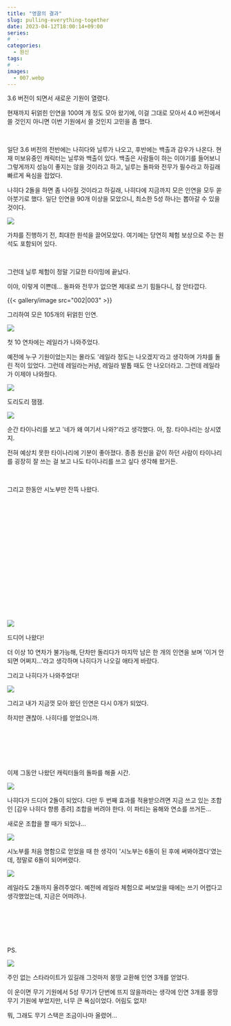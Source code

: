 ```yaml
---
title: "영끌의 결과"
slug: pulling-everything-together
date: 2023-04-12T18:00:14+09:00
series:
#  - 
categories:
  - 원신
tags:
#  - 
images:
  - 007.webp
---
```


3.6 버전이 되면서 새로운 기원이 열렸다.

현재까지 뒤얽힌 인연을 100여 개 정도 모아 왔기에, 이걸 그대로 모아서 4.0 버전에서 쓸 것인지 아니면 이번 기원에서 쓸 것인지 고민을 좀 했다.

&nbsp;

일단 3.6 버전의 전반에는 나히다와 닐루가 나오고, 후반에는 백출과 감우가 나온다. 현재 미보유중인 캐릭터는 닐루와 백출이 있다. 백출은 사람들이 하는 이야기를 들어보니 그렇게까지 성능이 좋지는 않을 것이라고 하고, 닐루는 돌파와 전무가 필수라고 하길래 빠르게 욕심을 접었다.

나히다 2돌을 하면 좀 나아질 것이라고 하길래, 나히다에 지금까지 모은 인연을 모두 쏟아붓기로 했다. 일단 인연을 90개 이상을 모았으니, 최소한 5성 하나는 뽑아갈 수 있을 것이다.

![](001.webp)

가챠를 진행하기 전, 최대한 원석을 끌어모았다. 여기에는 당연히 체험 보상으로 주는 원석도 포함되어 있다.

&nbsp;

그런데 닐루 체험이 정말 기묘한 타이밍에 끝났다.

이야, 이렇게 이쁜데... 돌파와 전무가 없으면 제대로 쓰기 힘들다니, 참 안타깝다.

{{< gallery/image src="002|003" >}}

그리하여 모은 105개의 뒤얽힌 인연.

![](004.webp)

첫 10 연차에는 레일라가 나와주었다.

예전에 누구 기원이었는지는 몰라도 '레일라 정도는 나오겠지'라고 생각하며 가챠를 돌린 적이 있었다. 그런데 레일라는커녕, 레일라 발톱 때도 안 나오더라고. 그런데 레일라가 이제야 나와줬다.

![](005.webp)

도리도리 잼잼.

![](006.webp)

순간 타이나리를 보고 '네가 왜 여기서 나와?'라고 생각했다. 아, 참. 타이나리는 상시였지.

전혀 예상치 못한 타이나리에 기분이 좋아졌다. 종종 원신을 같이 하던 사람이 타이나리를 굉장히 잘 쓰는 걸 보고 나도 타이나리를 쓰고 싶다 생각해 왔거든.

&nbsp;

그리고 한동안 시노부만 잔뜩 나왔다.

&nbsp;

&nbsp;

&nbsp;

&nbsp;

&nbsp;

&nbsp;

&nbsp;

&nbsp;

&nbsp;

![](007.webp)

드디어 나왔다! 

더 이상 10 연차가 불가능해, 단차만 돌리다가 마지막 남은 한 개의 인연을 보며 '이거 안되면 어쩌지...'라고 생각하며 나히다가 나오길 애타게 바랐다.

그리고 나히다가 나와주었다!

![](008.webp#center)

그리고 내가 지금껏 모아 왔던 인연은 다시 0개가 되었다.

하지만 괜찮아. 나히다를 얻었으니까.

&nbsp;

&nbsp;

&nbsp;

이제 그동안 나왔던 캐릭터들의 돌파를 해줄 시간.

![](009.webp)

나히다가 드디어 2돌이 되었다. 다만 두 번째 효과를 적용받으려면 지금 쓰고 있는 조합인 \[감우 나히다 향릉 종려\] 조합을 버려야 한다. 이 파티는 융해와 연소를 쓰거든...

새로운 조합을 짤 때가 되었나...

![](010.webp)

시노부를 처음 명함으로 얻었을 때 한 생각이 '시노부는 6돌이 된 후에 써봐야겠다'였는데, 정말로 6돌이 되어버렸다.

![](011.webp)

레일라도 2돌까지 올려주었다. 예전에 레일라 체험으로 써보았을 때에는 쓰기 어렵다고 생각했었는데, 지금은 어떠려나.

&nbsp;

&nbsp;

&nbsp;

PS.

![](012.webp)

주인 없는 스타라이트가 있길래 그것마저 몽땅 교환해 인연 3개를 얻었다.

이 운이면 무기 기원에서 5성 무기가 단번에 뜨지 않을까라는 생각에 인연 3개를 몽땅 무기 기원에 부었지만, 너무 큰 욕심이었다. 어림도 없지!

뭐, 그래도 무기 스택은 조금이나마 올렸어...
